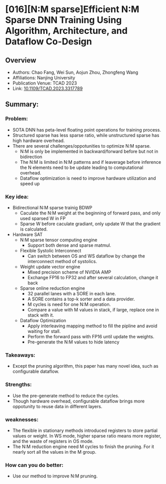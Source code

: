 # [016][N:M sparse]Efficient N:M Sparse DNN Training Using Algorithm, Architecture, and Dataflow Co-Design
## Overview
* Authors: Chao Fang, Wei Sun, Aojun Zhou, Zhongfeng Wang
* Affiliations: Nanjing University
* Publication Venue: TCAD 2023
* Link: [10.1109/TCAD.2023.3317789](https://ieeexplore.ieee.org/document/10256041)
## Summary: 
### Problem:
- SOTA DNN has peta-level floating point operations for training process.
- Structured sparse has less sparse ratio, while unstructured sparse has high hardware overhead.
- There are several challenges/oppotunities to optimize N:M sparse.
    - N:M is only be implemented in backward/forward before but not in bidirection
    - The N:M is limited in N:M patterns and if leaverage before inference the N elements need to be update leading to computational overhead.
    - Dataflow optimization is need to improve hardware utilization and speed up
### Key idea: 
- Bidirectional N:M sparse trainig BDWP
    - Caculate the N:M weight at the beginning of forward pass, and only used sparsed W in FP
    - Sparse W before caculate gradiant, only update W that the gradient is calculated.
- Hardware SAT
    - N:M sparse tensor computing engine
        - Support both dense and sparse matmul.
    - Flexible Systolic Interconnect
        - Can switch between OS and WS dataflow by change the interconnect method of  systolics.
    - Weight update vector engine
        - Mixed precision scheme of NVIDIA AMP
        - Exchange FP16 to FP32 and after several calculation, change it back
    - Sparse online reduction engine
        - 32 parallel lanes with a SORE in each lane.
        - A SORE contains a top-k sorter and a data provider.
        - M cycles is need for one N:M operation.
        - Compare a value with M values in stack, if large, replace one in stack with it. 
    - Dataflow Optimization
        - Apply interleaving mapping method to fill the pipline and avoid waiting for stall.
        - Perform the forward pass with FP16 until update the weights.
        - Pre-generate the N:M values to hide latency
### Takeaways: 
- Except the pruning algorithm, this paper has many novel idea, such as configurable dataflow.

###	Strengths: 
- Use the pre-generate method to reduce the cycles.
- Though hardware overhead, configurable dataflow brings more oppotunity to reuse data in different layers.  

###	weaknesses: 
- The flexible in stationary methods introduced registers to store partial values or weight. In WS mode, higher sparse ratio means more register, and the waste of registers in OS mode.
- The N:M reduction engine need M cycles to finish the pruning. For it nearly sort all the values in the M group. 
###	How can you do better:
- Use our method to improve N:M pruning.
                                                              